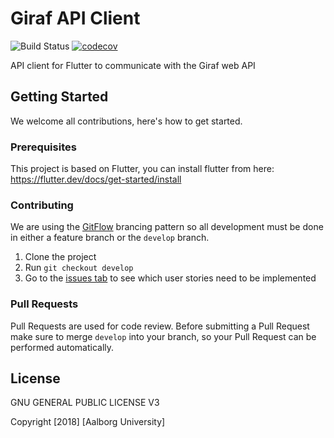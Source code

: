 # Giraf API Client

![Build Status](https://github.com/aau-giraf/weekplanner/workflows/CI/badge.svg?branch=master)
[![codecov](https://codecov.io/gh/aau-giraf/api_client/branch/master/graph/badge.svg)](https://codecov.io/gh/aau-giraf/api_client)

API client for Flutter to communicate with the Giraf web API

## Getting Started

We welcome all contributions, here's how to get started.

### Prerequisites

This project is based on Flutter, you can install flutter from here: https://flutter.dev/docs/get-started/install


### Contributing

We are using the [GitFlow](https://github.com/aau-giraf/wiki/blob/master/process_manual/code_workflow.md#essential-parts-of-gitflow) brancing pattern so all development must be done in either a feature branch or the `develop` branch.

1. Clone the project
2. Run `git checkout develop`
3. Go to the [issues tab](https://github.com/aau-giraf/api_client/issues) to see which user stories need to be implemented

### Pull Requests

Pull Requests are used for code review. Before submitting a Pull Request make sure to merge `develop` into your branch, so your Pull Request can be performed automatically.

## License

GNU GENERAL PUBLIC LICENSE V3

Copyright [2018] [Aalborg University]
